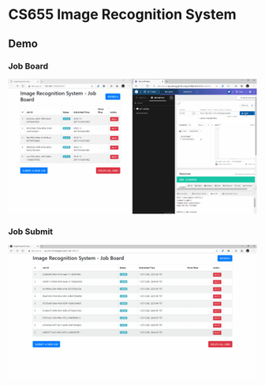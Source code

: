 # **CS655 Image Recognition System**

## **Demo**
### Job Board
![](./docs/demos/demo-job-board.gif)

### Job Submit
![](./docs/demos/demo-job-submit.gif)